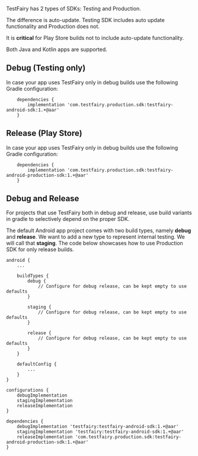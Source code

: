 TestFairy has 2 types of SDKs: Testing and Production.

The difference is auto-update. Testing SDK includes auto update functionality and Production does not.

It is **critical** for Play Store builds not to include auto-update functionality.



Both Java and Kotlin apps are supported.
<!--
[ ![Download](https://api.bintray.com/packages/testfairy/testfairy/testfairy-production/images/download.svg) ](https://bintray.com/testfairy/testfairy/testfairy-production/_latestVersion)
-->

## Debug (Testing only)

In case your app uses TestFairy only in debug builds use the following Gradle configuration:

```
    dependencies {
        implementation 'com.testfairy.production.sdk:testfairy-android-sdk:1.+@aar'
    }
```

## Release (Play Store)

In case your app uses TestFairy only in debug builds use the following Gradle configuration:

```
    dependencies {
        implementation 'com.testfairy.production.sdk:testfairy-android-production-sdk:1.+@aar'
    }
```


## Debug and Release

For projects that use TestFairy both in debug and release, use build variants in gradle to selectively depend on the proper SDK.

The default Android app project comes with two build types, namely **debug** and **release**. We want to add a new type to represent internal testing. We will call that **staging**. The code below showcases how to use Production SDK for only release builds.

```
android {
    ...

    buildTypes {
        debug {
            // Configure for debug release, can be kept empty to use defaults
        }

        staging {
            // Configure for debug release, can be kept empty to use defaults
        }

        release {
            // Configure for debug release, can be kept empty to use defaults
        }
    }

    defaultConfig {
        ...
    }
}

configurations {
    debugImplementation
    stagingImplementation
    releaseImplementation
}

dependencies {
    debugImplementation 'testfairy:testfairy-android-sdk:1.+@aar'
    stagingImplementation 'testfairy:testfairy-android-sdk:1.+@aar'
    releaseImplementation 'com.testfairy.production.sdk:testfairy-android-production-sdk:1.+@aar'
}
```
